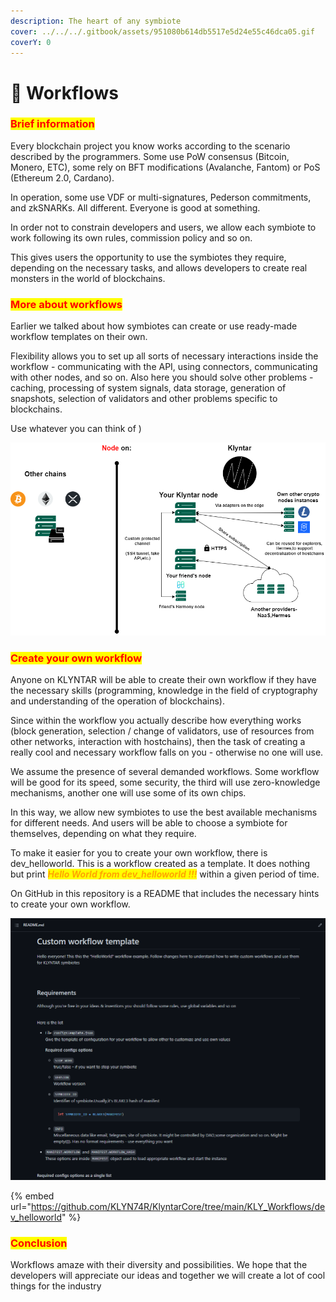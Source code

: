 ```yaml
---
description: The heart of any symbiote
cover: ../../../.gitbook/assets/951080b614db5517e5d24e55c46dca05.gif
coverY: 0
---
```


# 📄 Workflows

### <mark style="color:red;">Brief information</mark>

Every blockchain project you know works according to the scenario described by the programmers. Some use PoW consensus (Bitcoin, Monero, ETC), some rely on BFT modifications (Avalanche, Fantom) or PoS (Ethereum 2.0, Cardano).

In operation, some use VDF or multi-signatures, Pederson commitments, and zkSNARKs. All different. Everyone is good at something.

In order not to constrain developers and users, we allow each symbiote to work following its own rules, commission policy and so on.

This gives users the opportunity to use the symbiotes they require, depending on the necessary tasks, and allows developers to create real monsters in the world of blockchains.

### <mark style="color:red;">More about workflows</mark>

Earlier we talked about how symbiotes can create or use ready-made workflow templates on their own.

Flexibility allows you to set up all sorts of necessary interactions inside the workflow - communicating with the API, using connectors, communicating with other nodes, and so on. Also here you should solve other problems - caching, processing of system signals, data storage, generation of snapshots, selection of validators and other problems specific to blockchains.

Use whatever you can think of )

![](<../../../.gitbook/assets/image (5) (1) (1).png>)

### <mark style="color:red;">**Create your own workflow**</mark>

Anyone on KLYNTAR will be able to create their own workflow if they have the necessary skills (programming, knowledge in the field of cryptography and understanding of the operation of blockchains).

Since within the workflow you actually describe how everything works (block generation, selection / change of validators, use of resources from other networks, interaction with hostchains), then the task of creating a really cool and necessary workflow falls on you - otherwise no one will use.

We assume the presence of several demanded workflows. Some workflow will be good for its speed, some security, the third will use zero-knowledge mechanisms, another one will use some of its own chips.

In this way, we allow new symbiotes to use the best available mechanisms for different needs. And users will be able to choose a symbiote for themselves, depending on what they require.

To make it easier for you to create your own workflow, there is dev\_helloworld. This is a workflow created as a template. It does nothing but print _<mark style="color:orange;">**Hello World from dev\_helloworld !!!**</mark>_ within a given period of time.

On GitHub in this repository is a README that includes the necessary hints to create your own workflow.

![](<../../../.gitbook/assets/image (2) (1).png>)

{% embed url="https://github.com/KLYN74R/KlyntarCore/tree/main/KLY_Workflows/dev_helloworld" %}

### <mark style="color:red;">Conclusion</mark>

Workflows amaze with their diversity and possibilities. We hope that the developers will appreciate our ideas and together we will create a lot of cool things for the industry

